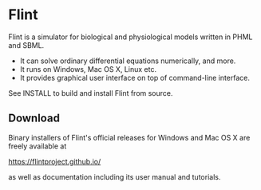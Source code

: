 Flint
=====

Flint is a simulator for biological and physiological models written in
PHML and SBML.

* It can solve ordinary differential equations numerically, and more.
* It runs on Windows, Mac OS X, Linux etc.
* It provides graphical user interface on top of command-line interface.

See INSTALL to build and install Flint from source.

Download
--------

Binary installers of Flint's official releases for Windows and Mac OS X
are freely available at

https://flintproject.github.io/

as well as documentation including its user manual and tutorials.

